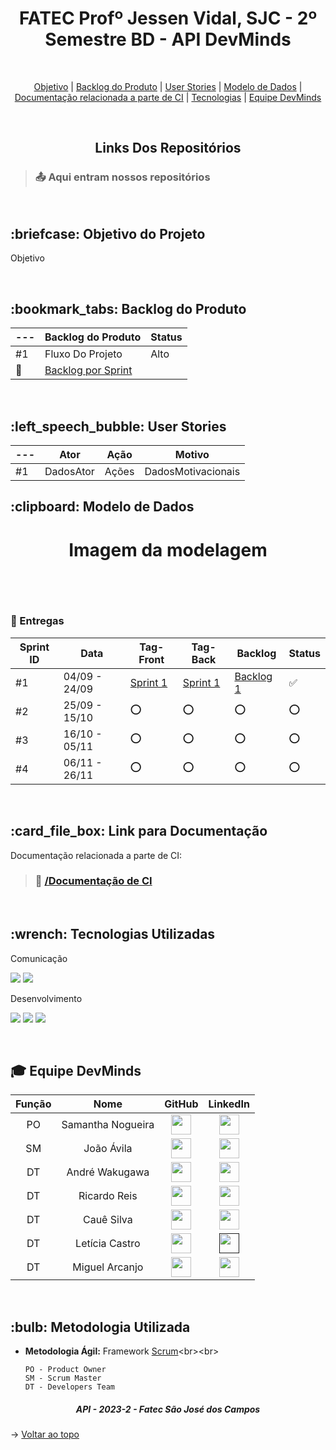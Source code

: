 <p align="center">
<h1 align="center"> FATEC Profº Jessen Vidal, SJC - 2º Semestre BD - API DevMinds </h1>
<br id="topo">
<p align="center">
    <a href="#Objetivo">Objetivo</a>  |  
    <a href="#backlog">Backlog do Produto</a>  |
    <a href="#userstories">User Stories</a>  |
    <a href="#modelo">Modelo de Dados</a>  |
    <a href="#links">Documentação relacionada a parte de CI</a>  |  
    <a href="#tecnologias">Tecnologias</a>  |  
    <a href="#equipe">Equipe DevMinds</a>
</p>
<br>
<h2 align="center"> Links Dos Repositórios </h2>
	
> ### :outbox_tray: Aqui entram nossos repositórios

<br>
<span id="Objetivo">
<h2> :briefcase: Objetivo do Projeto </h2>
<p>Objetivo</p>

<br>

<span id="backlog">
<h2> :bookmark_tabs: Backlog do Produto </h2>

--- | Backlog do Produto | Status |
----|------------------- | ------
#1 | Fluxo Do Projeto | Alto |
🔗 | [Backlog por Sprint](https://google.com/) | 
<br>

<span id="userstories">
<h2> :left_speech_bubble: User Stories </h2>

--- | Ator | Ação | Motivo
----|------|------|--------
#1 | DadosAtor | Ações | DadosMotivacionais
	
	
<span id="modelo">
<h2> :clipboard: Modelo de Dados</h2>
<h1 align="center">
  <p>Imagem da modelagem</p>
<img src = ""></h1>
<br>

### 🎯 Entregas

Sprint ID | Data | Tag-Front | Tag-Back | Backlog | Status
----------|------|-----|-----|---------|--------
#1 | 04/09 - 24/09 |[Sprint 1](https://github.com/)|[Sprint 1](https://github.com/) | [Backlog 1](https://google.com) |:white_check_mark:|
#2 | 25/09 - 15/10 |:o:|:o:|:o:|:o:|
#3 | 16/10 - 05/11 |:o:|:o:|:o:|:o:|
#4 | 06/11 - 26/11 |:o:|:o:|:o:|:o:|
<br>

<span id="links">
<h2>:card_file_box: Link para Documentação</h2>

Documentação relacionada a parte de CI:
<br>
> ### 📁 <a href="">/Documentação de CI</a>

<br>
<span id="tecnologias">
  <h2>:wrench: Tecnologias Utilizadas</h2>
<p>
  <p> Comunicação <p>
    <img src="https://img.shields.io/badge/Discord-CED4DA?style=for-the-badge&logo=discord&logoColor=5865F2"/> 
    <img src="https://img.shields.io/badge/Trello-CED4DA?style=for-the-badge&logo=trello&logoColor=0052CC"/>
  <p> Desenvolvimento <p>
    <img src="https://img.shields.io/badge/Figma-CED4DA?style=for-the-badge&logo=figma&logoColor=F24E1E"/>
    <img src="https://img.shields.io/badge/MySQL-CED4DA?style=for-the-badge&logo=mysql&logoColor=4479A1"/>
    <img src="https://img.shields.io/badge/ClickUp-CED4DA?style=for-the-badge&logo=clickup&logoColor=0082FC"/>
    <br>
</p>
<br>

<div id='equipe'>
<h2> 🎓 Equipe DevMinds</h2>
    

| Função | Nome | GitHub | LinkedIn |
| :---: | :---: | :---: | :---: |
| PO | Samantha Nogueira | [<img height="32" width="32" src="https://cdn.simpleicons.org/github" />](https://github.com/samrln)| [<img height="32" width="32" src="https://cdn.simpleicons.org/linkedin" />](https://www.linkedin.com/in/samrln/) |
| SM | João Ávila | [<img height="32" width="32" src="https://cdn.simpleicons.org/github" />](https://github.com/avilajp)| [<img height="32" width="32" src="https://cdn.simpleicons.org/linkedin" />](https://www.linkedin.com/in/joão-pedro-ávila-83a10a225/) |
| DT | André Wakugawa | [<img height="32" width="32" src="https://cdn.simpleicons.org/github" />](https://github.com/AndreWakugawa)| [<img height="32" width="32" src="https://cdn.simpleicons.org/linkedin" />](https://www.linkedin.com/in/andr%C3%A9-wakugawa-b07527182/) |
| DT | Ricardo Reis | [<img height="32" width="32" src="https://cdn.simpleicons.org/github" />](https://github.com/RicardoReis5)| [<img height="32" width="32" src="https://cdn.simpleicons.org/linkedin" />](https://www.linkedin.com/in/ricardo-reis-78a0b7271/)
| DT | Cauê Silva | [<img height="32" width="32" src="https://cdn.simpleicons.org/github" />](https://github.com/CauevSilv)| [<img height="32" width="32" src="https://cdn.simpleicons.org/linkedin" />](https://www.linkedin.com/in/cau%C3%AA-vieira-ba62b4244/) |
| DT | Letícia Castro | [<img height="32" width="32" src="https://cdn.simpleicons.org/github" />](https://github.com/castroleticia)| [<img height="32" width="32" src="https://cdn.simpleicons.org/linkedin" />]() |
| DT | Miguel Arcanjo | [<img height="32" width="32" src="https://cdn.simpleicons.org/github" />](https://github.com/MiguelArc01)| [<img height="32" width="32" src="https://cdn.simpleicons.org/linkedin" />](https://www.linkedin.com/in/miguel-arcanjo-%C3%A1vila-872637230) |



<br>
	
<h2>:bulb: Metodologia Utilizada</h2>

* **Metodologia Ágil:** Framework [Scrum](https://blog.contaazul.com/metodologia-scrum#:~:text=a%20planilha%20agora-,O%20que%20%C3%A9%20a%20metodologia%20Scrum,desenvolvedores%20de%20softwares%20e%20sistemas.)<br><br>

	`PO - Product Owner`<br>
	`SM - Scrum Master`<br>
	`DT - Developers Team`  

</div>
 
 <h5 align="center">  API - 2023-2 - Fatec São José dos Campos </h5>
 
 → [Voltar ao topo](#topo)
